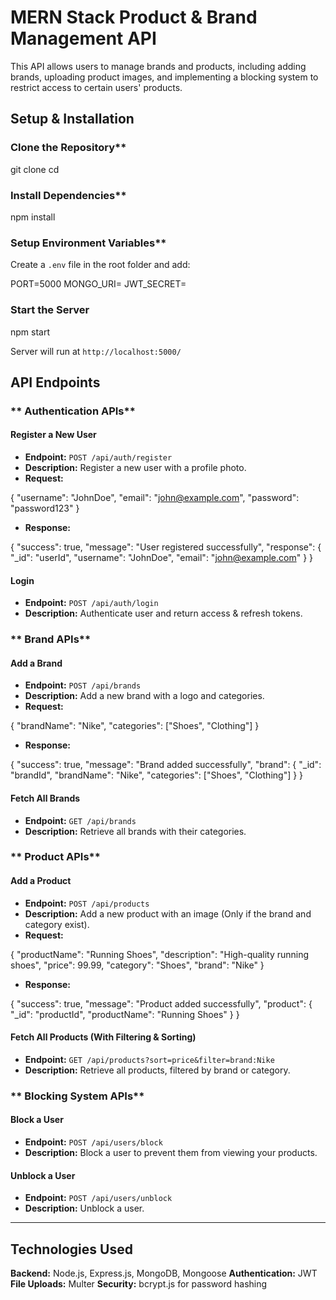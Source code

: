# MERN Stack Product & Brand Management API

This API allows users to manage brands and products, including adding brands, uploading product images, and implementing a blocking system to restrict access to certain users' products.

## Setup & Installation

### Clone the Repository\*\*

git clone <repository-url>
cd <project-folder>

### Install Dependencies\*\*

npm install

### Setup Environment Variables\*\*

Create a `.env` file in the root folder and add:

PORT=5000
MONGO_URI=<your-mongodb-connection-string>
JWT_SECRET=<your-jwt-secret>

### Start the Server

npm start

Server will run at `http://localhost:5000/`

## API Endpoints

### ** Authentication APIs**

#### **Register a New User**

- **Endpoint:** `POST /api/auth/register`
- **Description:** Register a new user with a profile photo.
- **Request:**

{
"username": "JohnDoe",
"email": "john@example.com",
"password": "password123"
}

- **Response:**

{
"success": true,
"message": "User registered successfully",
"response": {
"\_id": "userId",
"username": "JohnDoe",
"email": "john@example.com"
}
}

#### **Login**

- **Endpoint:** `POST /api/auth/login`
- **Description:** Authenticate user and return access & refresh tokens.

### ** Brand APIs**

#### **Add a Brand**

- **Endpoint:** `POST /api/brands`
- **Description:** Add a new brand with a logo and categories.
- **Request:**

{
"brandName": "Nike",
"categories": ["Shoes", "Clothing"]
}

- **Response:**

{
"success": true,
"message": "Brand added successfully",
"brand": {
"\_id": "brandId",
"brandName": "Nike",
"categories": ["Shoes", "Clothing"]
}
}

#### **Fetch All Brands**

- **Endpoint:** `GET /api/brands`
- **Description:** Retrieve all brands with their categories.

### ** Product APIs**

#### **Add a Product**

- **Endpoint:** `POST /api/products`
- **Description:** Add a new product with an image (Only if the brand and category exist).
- **Request:**

{
"productName": "Running Shoes",
"description": "High-quality running shoes",
"price": 99.99,
"category": "Shoes",
"brand": "Nike"
}

- **Response:**

{
"success": true,
"message": "Product added successfully",
"product": { "\_id": "productId", "productName": "Running Shoes" }
}

#### **Fetch All Products (With Filtering & Sorting)**

- **Endpoint:** `GET /api/products?sort=price&filter=brand:Nike`
- **Description:** Retrieve all products, filtered by brand or category.

### ** Blocking System APIs**

#### **Block a User**

- **Endpoint:** `POST /api/users/block`
- **Description:** Block a user to prevent them from viewing your products.

#### **Unblock a User**

- **Endpoint:** `POST /api/users/unblock`
- **Description:** Unblock a user.

---

## Technologies Used

**Backend:** Node.js, Express.js, MongoDB, Mongoose
**Authentication:** JWT
**File Uploads:** Multer
**Security:** bcrypt.js for password hashing
